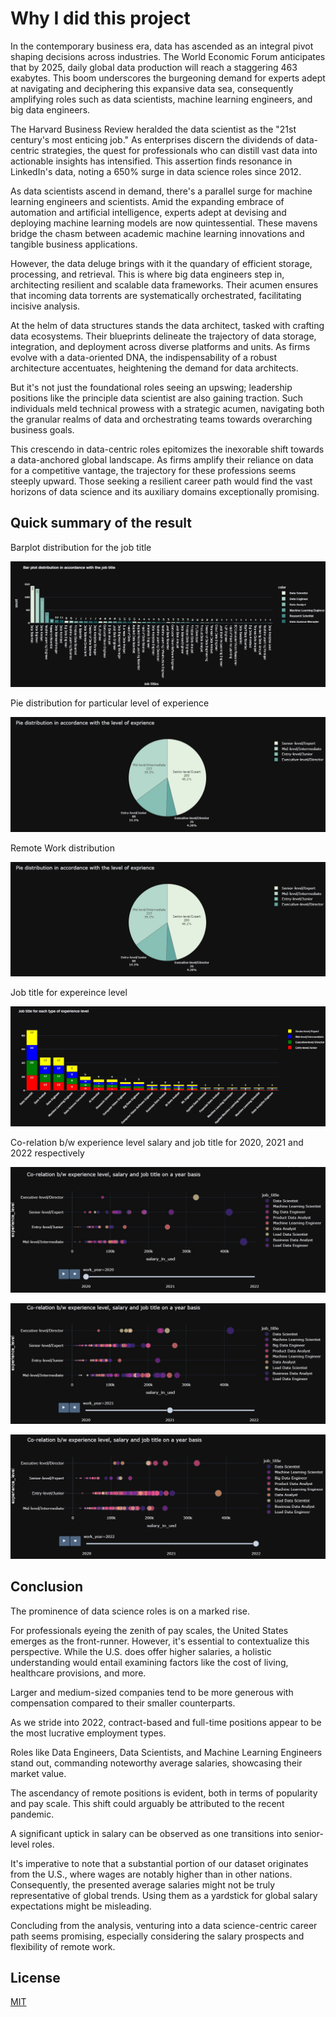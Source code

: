 # Why I did this project

In the contemporary business era, data has ascended as an integral pivot shaping decisions across industries. The World Economic Forum anticipates that by 2025, daily global data production will reach a staggering 463 exabytes. This boom underscores the burgeoning demand for experts adept at navigating and deciphering this expansive data sea, consequently amplifying roles such as data scientists, machine learning engineers, and big data engineers.

The Harvard Business Review heralded the data scientist as the "21st century's most enticing job." As enterprises discern the dividends of data-centric strategies, the quest for professionals who can distill vast data into actionable insights has intensified. This assertion finds resonance in LinkedIn's data, noting a 650% surge in data science roles since 2012.

As data scientists ascend in demand, there's a parallel surge for machine learning engineers and scientists. Amid the expanding embrace of automation and artificial intelligence, experts adept at devising and deploying machine learning models are now quintessential. These mavens bridge the chasm between academic machine learning innovations and tangible business applications.

However, the data deluge brings with it the quandary of efficient storage, processing, and retrieval. This is where big data engineers step in, architecting resilient and scalable data frameworks. Their acumen ensures that incoming data torrents are systematically orchestrated, facilitating incisive analysis.

At the helm of data structures stands the data architect, tasked with crafting data ecosystems. Their blueprints delineate the trajectory of data storage, integration, and deployment across diverse platforms and units. As firms evolve with a data-oriented DNA, the indispensability of a robust architecture accentuates, heightening the demand for data architects.

But it's not just the foundational roles seeing an upswing; leadership positions like the principle data scientist are also gaining traction. Such individuals meld technical prowess with a strategic acumen, navigating both the granular realms of data and orchestrating teams towards overarching business goals.

This crescendo in data-centric roles epitomizes the inexorable shift towards a data-anchored global landscape. As firms amplify their reliance on data for a competitive vantage, the trajectory for these professions seems steeply upward. Those seeking a resilient career path would find the vast horizons of data science and its auxiliary domains exceptionally promising.


## Quick summary of the result

Barplot distribution for the job title

![Barplot distribution](img/Barplot_for_job_title.jpg)

Pie distribution for particular level of experience

![Pie distribution](img/Pie_for_experience_level.jpg)

Remote Work distribution

![Remote Work](img/Remote_Work_distribution.jpg)

Job title for expereince level

![Job Title](img/Job_title_expereince_level.jpg)

Co-relation b/w experience level salary and job title for 2020, 2021 and 2022 respectively

![Co-relation for 2020](img/corel_experience_level_salary_job_title_2020.jpg)

![Co-relation for 2021](img/corel_experience_level_salary_job_title_2021.jpg)

![Co-relation for 2022](img/corel_experience_level_salary_job_title_2022.jpg)


## Conclusion

The prominence of data science roles is on a marked rise. 

For professionals eyeing the zenith of pay scales, the United States emerges as the front-runner. However, it's essential to contextualize this perspective. While the U.S. does offer higher salaries, a holistic understanding would entail examining factors like the cost of living, healthcare provisions, and more.

Larger and medium-sized companies tend to be more generous with compensation compared to their smaller counterparts.

As we stride into 2022, contract-based and full-time positions appear to be the most lucrative employment types.

Roles like Data Engineers, Data Scientists, and Machine Learning Engineers stand out, commanding noteworthy average salaries, showcasing their market value.

The ascendancy of remote positions is evident, both in terms of popularity and pay scale. This shift could arguably be attributed to the recent pandemic.

A significant uptick in salary can be observed as one transitions into senior-level roles.

It's imperative to note that a substantial portion of our dataset originates from the U.S., where wages are notably higher than in other nations. Consequently, the presented average salaries might not be truly representative of global trends. Using them as a yardstick for global salary expectations might be misleading.

Concluding from the analysis, venturing into a data science-centric career path seems promising, especially considering the salary prospects and flexibility of remote work.

## License

[MIT](https://choosealicense.com/licenses/mit/)
